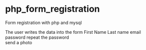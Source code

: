# php_form_registration

Form registration with php and mysql

The user writes the data into the form
First Name 
Last name 
email 
password 
repeat the password  
send a photo
